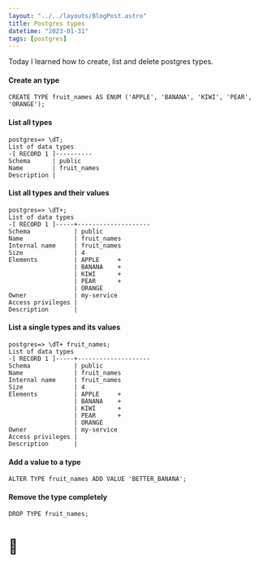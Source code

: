 ```yaml
---
layout: "../../layouts/BlogPost.astro"
title: Postgres types
datetime: "2023-01-31"
tags: [postgres]
---
```


Today I learned how to create, list and delete postgres types.

#### Create an type

```
CREATE TYPE fruit_names AS ENUM ('APPLE', 'BANANA', 'KIWI', 'PEAR', 'ORANGE');
```

#### List all types

```
postgres=> \dT;
List of data types
-[ RECORD 1 ]----------
Schema      | public
Name        | fruit_names
Description |

```

#### List all types and their values

```
postgres=> \dT+;
List of data types
-[ RECORD 1 ]-----+--------------------
Schema            | public
Name              | fruit_names
Internal name     | fruit_names
Size              | 4
Elements          | APPLE     +
                  | BANANA    +
                  | KIWI      +
                  | PEAR      +
                  | ORANGE
Owner             | my-service
Access privileges |
Description       |
```

#### List a single types and its values

```
postgres=> \dT+ fruit_names;
List of data types
-[ RECORD 1 ]-----+--------------------
Schema            | public
Name              | fruit_names
Internal name     | fruit_names
Size              | 4
Elements          | APPLE     +
                  | BANANA    +
                  | KIWI      +
                  | PEAR      +
                  | ORANGE
Owner             | my-service
Access privileges |
Description       |
```

#### Add a value to a type

```
ALTER TYPE fruit_names ADD VALUE 'BETTER_BANANA';
```

#### Remove the type completely

```
DROP TYPE fruit_names;
```

# 🐘